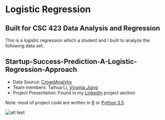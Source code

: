 # Logistic Regression 
## Built for CSC 423 Data Analysis and Regression
This is a logistic regression which a student and I built to analyze the following data set:

## Startup-Success-Prediction-A-Logistic-Regression-Approach
- Data Source: [CrowdAnalytix](https://www.crowdanalytix.com/community)
- Team members: Taihua Li, [Virginia Jiang](https://www.linkedin.com/in/virginia-jiang-50aa3935)
- Project Presentation: Found in my [LinkedIn](https://www.linkedin.com/in/taihuali) project section 

Note: most of project code are written in [R](https://www.r-project.org) or [Python 3.5](https://www.python.org)

![alt text](http://www.cdm.depaul.edu/ipd/PublishingImages/hero-data-science-for-business-@2x.jpg)
